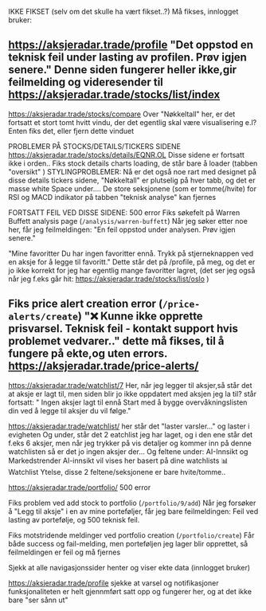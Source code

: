 IKKE FIKSET (selv om det skulle ha vært fikset..?) 
Må fikses, innlogget bruker:

https://aksjeradar.trade/profile  "Det oppstod en teknisk feil under lasting av profilen. Prøv igjen senere."
Denne siden fungerer heller ikke,gir feilmelding og videresender til https://aksjeradar.trade/stocks/list/index
----
https://aksjeradar.trade/stocks/compare
Over "Nøkkeltall" her, er det fortsatt et stort tomt hvitt vindu, der det egentlig skal være visualisering e.l? Enten fiks det, eller fjern dette vinduet


PROBLEMER PÅ STOCKS/DETAILS/TICKERS SIDENE 
https://aksjeradar.trade/stocks/details/EQNR.OL
Disse sidene er fortsatt ikke i orden..
Fiks stock details charts loading, de står bare å loader (tabben "oversikt" )
STYLINGPROBLEMER: Nå er det også noe rart med designet på disse details
tickers sidene, "Nøkkeltall" er plutselig på hver tabb, og det er masse white Space under....
De store seksjonene (som er tomme(/hvite) for RSI og MACD indikator på
tabben "teknisk analyse" kan fjernes


FORTSATT FEIL VED DISSE SIDENE:
500 error
Fiks søkefelt på Warren Buffett analysis page (`/analysis/warren-buffett`) Når jeg søker etter noe her, får jeg feilmeldingen: "En feil oppstod under analysen. Prøv igjen senere."

"Mine favoritter
Du har ingen favoritter ennå. Trykk på stjerneknappen ved en aksje for å legge til favoritt."
Dette står det på /profile, på meg, og det er jo ikke korrekt
for jeg har egentlig mange favoritter lagret, (det ser jeg også når jeg f.eks går hit: https://aksjeradar.trade/stocks/list/oslo )

Fiks price alert creation error (`/price-alerts/create`)
"❌ Kunne ikke opprette prisvarsel. Teknisk feil - kontakt support hvis problemet vedvarer.." 
dette må fikses, til å fungere på ekte,og uten errors.
https://aksjeradar.trade/price-alerts/ 
------

https://aksjeradar.trade/watchlist/7
Her, når jeg legger til aksjer,så står det at aksje er lagt til, men siden blir jo ikke oppdatert med aksjen jeg la til? står fortsatt: " Ingen aksjer lagt til ennå
Start med å bygge overvåkningslisten din ved å legge til aksjer du vil følge."

https://aksjeradar.trade/watchlist/
her står det "laster varsler..." og laster i evigheten
Og under, står det 2 eatchlist jeg har laget, og i den ene står det f.eks 6 aksjer, men når jeg trykker på vis detaljer og kommer inn på denne watchlisten så er det jo ingen aksjer der...
Og feltene under:  AI-Innsikt og Markedstrender
AI-innsikt vil vises her basert på dine watchlists
📊 Watchlist Ytelse, disse 2 feltene/seksjonene er bare hvite/tomme..

https://aksjeradar.trade/portfolio/ 500 error

Fiks problem ved add stock to portfolio (`/portfolio/9/add`)
Når jeg forsøker å "Legg til aksje" i en av mine porteføljer, får jeg bare feilmeldingen: Feil ved lasting av portefølje, og 500 teknisk feil.

Fiks motstridende meldinger ved portfolio creation (`/portfolio/create`)
Får både success og fail-melding, men porteføljen jeg lager blir opprettet,
så feilmeldingen er feil og må fjernes





Sjekk at alle navigasjonssider henter og viser ekte data (innlogget bruker)


https://aksjeradar.trade/profile
sjekke at varsel og notifikasjoner funksjonaliteten er helt gjennmført
satt opp og fungerer her, og at det ikke bare "ser sånn ut"